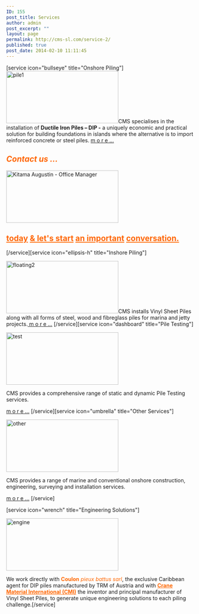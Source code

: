 ```yaml
---
ID: 155
post_title: Services
author: admin
post_excerpt: ""
layout: page
permalink: http://cms-sl.com/service-2/
published: true
post_date: 2014-02-10 11:11:45
---
```

[service icon="bullseye" title="Onshore Piling"]<a href="http://cms-sl.com/onshore-piling-services/"><img class="aligncenter wp-image-636 size-full" src="http://cms-sl.com/cms/wp-content/uploads/2014/02/pile1.jpg" alt="pile1" width="300" height="140" /></a>CMS specialises in the installation of <strong>Ductile Iron Piles – DIP -</strong> a uniquely economic and practical solution for building foundations in islands where the alternative is to import reinforced concrete or steel piles.
<a title="Onshore Piling Services" href="http://cms-sl.com/cms/onshore-piling-services/">m o r e ...</a>
<h2><span style="color: #ff6600;"><em>Contact us ...</em></span></h2>
<a href="http://cms-sl.com/contact-us/"><img class="aligncenter wp-image-1022 size-full" src="http://cms-sl.com/cms/wp-content/uploads/2014/02/converse.jpg" alt="Kitama Augustin - Office Manager" width="300" height="140" /></a>
<h2><span style="color: #ff6600;"><a style="color: #ff6600;" title="Contact us" href="http://cms-sl.com/cms/contact-us/">today</a> <a style="color: #ff6600;" title="Contact us" href="http://cms-sl.com/cms/contact-us/">&amp; let's start</a>
<a style="color: #ff6600;" title="Contact us" href="http://cms-sl.com/cms/contact-us/">an important</a>
<a style="color: #ff6600;" title="Contact us" href="http://cms-sl.com/cms/contact-us/">conversation.</a> </span></h2>
[/service][service icon="ellipsis-h" title="Inshore Piling"]

<a href="http://cms-sl.com/inshore-piling-services/"><img class="aligncenter wp-image-634 size-full" src="http://cms-sl.com/cms/wp-content/uploads/2014/02/floating2.jpg" alt="floating2" width="300" height="140" /></a>CMS installs Vinyl Sheet Piles along with all forms of steel, wood and fibreglass piles for marina and jetty projects.<a title="Inshore Piling Services" href="http://cms-sl.com/cms/inshore-piling-services/">
m o r e ...</a> [/service][service icon="dashboard" title="Pile Testing"]

<a href="http://cms-sl.com/pile-testing/"><img class="aligncenter wp-image-1148 size-full" src="http://cms-sl.com/cms/wp-content/uploads/2014/02/test.jpg" alt="test" width="300" height="140" /></a>
<p class="p1">CMS provides a comprehensive range of static and dynamic Pile Testing services.</p>
<a title="Pile Testing" href="http://cms-sl.com/cms/pile-testing/">m o r e ...</a> [/service][service icon="umbrella" title="Other Services"]

<a href="http://cms-sl.com/other-services/"><img class="aligncenter wp-image-1017 size-full" src="http://cms-sl.com/cms/wp-content/uploads/2014/02/other.jpg" alt="other" width="300" height="140" /></a>

CMS provides a range of marine and conventional onshore construction, engineering, surveying and installation services.

<a title="Other Services" href="http://cms-sl.com/cms/other-services/">m o r e ...</a> [/service]
<p class="p1">[service icon="wrench" title="Engineering Solutions"]</p>
<p class="p1"><img class="aligncenter wp-image-1158 size-full" src="http://cms-sl.com/cms/wp-content/uploads/2014/02/engine.jpg" alt="engine" width="300" height="140" /></p>
We work directly with <span style="color: #ff6600;"><strong>Coulon</strong> <em>pieux battus sarl</em></span>, the exclusive Caribbean agent for DIP piles manufactured by TRM of Austria and with <strong><span style="color: #ff6600;"><a style="color: #ff6600;" href="http://cranematerialsinternational.com/products/shoreguard.html">Crane Material International (CMI)</a></span></strong> the inventor and principal manufacturer of Vinyl Sheet Piles, to generate unique engineering solutions to each piling challenge.[/service]